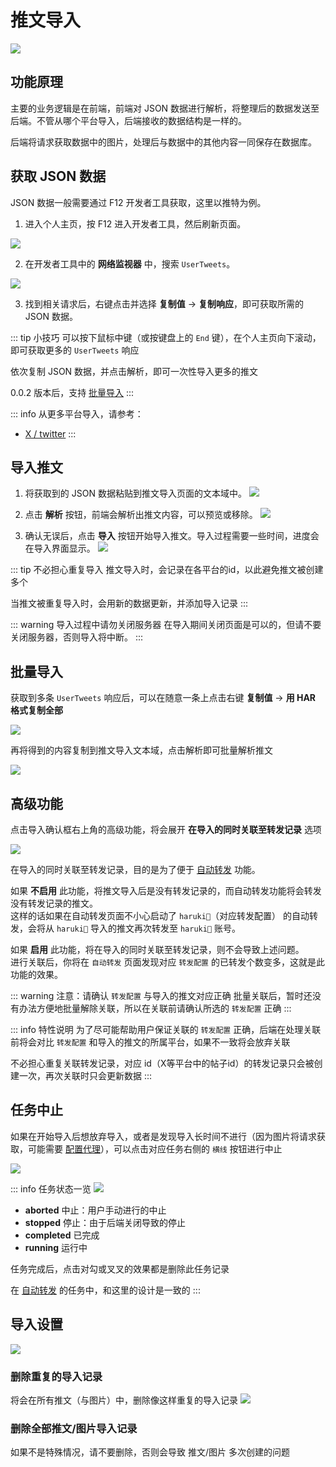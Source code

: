 # 推文导入
![](./assets/2024-12-30_161640.jpg)

## 功能原理
主要的业务逻辑是在前端，前端对 JSON 数据进行解析，将整理后的数据发送至后端。不管从哪个平台导入，后端接收的数据结构是一样的。

后端将请求获取数据中的图片，处理后与数据中的其他内容一同保存在数据库。

## 获取 JSON 数据
JSON 数据一般需要通过 F12 开发者工具获取，这里以推特为例。

1. 进入个人主页，按 F12 进入开发者工具，然后刷新页面。

![](./assets/2024-12-30_162236.jpg)

2. 在开发者工具中的 **网络监视器** 中，搜索 `UserTweets`。

![](./assets/2024-12-30_162607.jpg)

3. 找到相关请求后，右键点击并选择 **复制值** -> **复制响应**，即可获取所需的 JSON 数据。

::: tip 小技巧
可以按下鼠标中键（或按键盘上的 `End` 键），在个人主页向下滚动，即可获取更多的 `UserTweets` 响应

依次复制 JSON 数据，并点击解析，即可一次性导入更多的推文

0.0.2 版本后，支持 [批量导入](#批量导入)
:::

::: info 从更多平台导入，请参考：
- [X / twitter](./import/x-twitter.md)
:::

## 导入推文
1. 将获取到的 JSON 数据粘贴到推文导入页面的文本域中。
![](./assets/2024-12-30_163434.jpg)

2. 点击 **解析** 按钮，前端会解析出推文内容，可以预览或移除。
![](./assets/2024-12-30_163532.jpg)

3. 确认无误后，点击 **导入** 按钮开始导入推文。导入过程需要一些时间，进度会在导入界面显示。
![](./assets/2024-12-30_163726.jpg)

::: tip 不必担心重复导入
推文导入时，会记录在各平台的id，以此避免推文被创建多个

当推文被重复导入时，会用新的数据更新，并添加导入记录
:::


::: warning 导入过程中请勿关闭服务器
在导入期间关闭页面是可以的，但请不要关闭服务器，否则导入将中断。
:::

## 批量导入 <Badge type="tip" text="0.0.2" />
获取到多条 `UserTweets` 响应后，可以在随意一条上点击右键 **复制值** -> **用 HAR 格式复制全部**

![](./assets/2025-01-14_131641.jpg)

再将得到的内容复制到推文导入文本域，点击解析即可批量解析推文

![](./assets/2025-01-14_132204.jpg)


## 高级功能 <Badge type="tip" text="0.0.2" />
点击导入确认框右上角的高级功能，将会展开 **在导入的同时关联至转发记录** 选项

![](./assets/2025-01-14_134916.jpg)

在导入的同时关联至转发记录，目的是为了便于 [自动转发](./tweet-forward.md#自动转发) 功能。

如果 **不启用** 此功能，将推文导入后是没有转发记录的，而自动转发功能将会转发没有转发记录的推文。  
这样的话如果在自动转发页面不小心启动了 `haruki🐻`（对应转发配置） 的自动转发，会将从 `haruki🐻` 导入的推文再次转发至 `haruki🐻` 账号。

如果 **启用** 此功能，将在导入的同时关联至转发记录，则不会导致上述问题。  
进行关联后，你将在 `自动转发` 页面发现对应 `转发配置` 的已转发个数变多，这就是此功能的效果。

::: warning 注意：请确认 `转发配置` 与导入的推文对应正确
批量关联后，暂时还没有办法方便地批量解除关联，所以在关联前请确认所选的 `转发配置` 正确
:::

::: info 特性说明
为了尽可能帮助用户保证关联的 `转发配置` 正确，后端在处理关联前将会对比 `转发配置` 和导入的推文的所属平台，如果不一致将会放弃关联

不必担心重复关联转发记录，对应 id（X等平台中的帖子id）的转发记录只会被创建一次，再次关联时只会更新数据
:::


## 任务中止 <Badge type="tip" text="0.0.2" />
如果在开始导入后想放弃导入，或者是发现导入长时间不进行（因为图片将请求获取，可能需要 [配置代理](./system-config.md#代理配置)），可以点击对应任务右侧的 `横线` 按钮进行中止

![](./assets/2025-01-14_143148.jpg)

::: info 任务状态一览
![](./assets/2025-01-14_143622.jpg)

- **aborted** 中止：用户手动进行的中止
- **stopped** 停止：由于后端关闭导致的停止
- **completed** 已完成
- **running** 运行中

任务完成后，点击对勾或叉叉的效果都是删除此任务记录

在 [自动转发](./tweet-forward.md#自动转发) 的任务中，和这里的设计是一致的
:::




## 导入设置
![](./assets/2024-12-30_171951.jpg)

### 删除重复的导入记录
将会在所有推文（与图片）中，删除像这样重复的导入记录
![](./assets/2024-12-30_172502.jpg)

### 删除全部推文/图片导入记录
如果不是特殊情况，请不要删除，否则会导致 推文/图片 多次创建的问题

